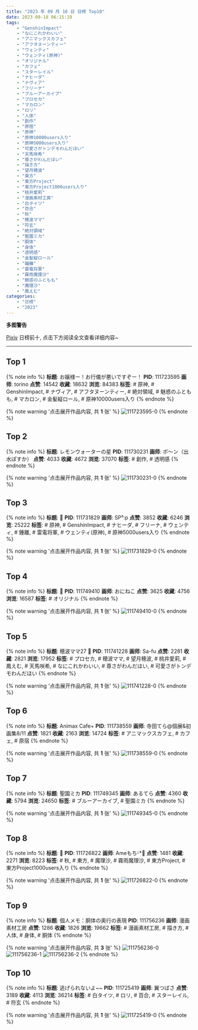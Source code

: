 ```yaml
---
title: "2023 年 09 月 16 日 日榜 Top10"
date: 2023-09-18 06:15:19
tags:
    - "GenshinImpact"
    - "なにこれかわいい"
    - "アニマックスカフェ"
    - "アフタヌーンティー"
    - "ウェンティ"
    - "ウェンティ(原神)"
    - "オリジナル"
    - "カフェ"
    - "スターレイル"
    - "ナヒーダ"
    - "ナヴィア"
    - "フリーナ"
    - "ブルーアーカイブ"
    - "プロセカ"
    - "マカロン"
    - "ロリ"
    - "人体"
    - "創作"
    - "原宿"
    - "原神"
    - "原神10000users入り"
    - "原神5000users入り"
    - "可愛さがトンデモわんだほい"
    - "天馬咲希"
    - "尊さがわんだほい"
    - "描き方"
    - "望月穂波"
    - "東方"
    - "東方Project"
    - "東方Project1000users入り"
    - "桃井愛莉"
    - "漫画素材工房"
    - "白タイツ"
    - "百合"
    - "秋"
    - "穂波ママ"
    - "符玄"
    - "絶対領域"
    - "聖園ミカ"
    - "胴体"
    - "身体"
    - "透明感"
    - "金髪縦ロール"
    - "鍾離"
    - "雷電将軍"
    - "霧雨魔理沙"
    - "魅惑のふともも"
    - "魔理沙"
    - "鳳えむ"
categories:
    - "日榜"
    - "2023"
---
```


<i class="fa fa-triangle-exclamation"></i>**多图警告**<i class="fa fa-triangle-exclamation"></i>

[Pixiv](https://www.pixiv.net/) 日榜前十, 点击下方阅读全文查看详细内容~

<!-- more -->

---

## Top 1

{% note info %}
**标题**: お嬢様ー！お行儀が悪いですぞー！
**PID**: 111723595 **画师**: torino
**点赞**: 14542 **收藏**: 18632 **浏览**: 84383
**标签**: # 原神, # GenshinImpact, # ナヴィア, # アフタヌーンティー, # 絶対領域, # 魅惑のふともも, # マカロン, # 金髪縦ロール, # 原神10000users入り
{% endnote %}

{% note warning '点击展开作品内容, 共 **1** 张' %}
![111723595-0](https://i.pixiv.re/img-original/img/2023/09/15/00/00/28/111723595_p0.jpg)
{% endnote %}

## Top 2

{% note info %}
**标题**: レモンウォーターの星
**PID**: 111730231 **画师**: ポ～ン（出水ぽすか）
**点赞**: 4033 **收藏**: 4672 **浏览**: 37070
**标签**: # 創作, # 透明感
{% endnote %}

{% note warning '点击展开作品内容, 共 **1** 张' %}
![111730231-0](https://i.pixiv.re/img-original/img/2023/09/15/07/30/00/111730231_p0.jpg)
{% endnote %}

## Top 3

{% note info %}
**标题**: 📸
**PID**: 111731829 **画师**: SP³:p
**点赞**: 3852 **收藏**: 6246 **浏览**: 25222
**标签**: # 原神, # GenshinImpact, # ナヒーダ, # フリーナ, # ウェンティ, # 鍾離, # 雷電将軍, # ウェンティ(原神), # 原神5000users入り
{% endnote %}

{% note warning '点击展开作品内容, 共 **1** 张' %}
![111731829-0](https://i.pixiv.re/img-original/img/2023/09/15/09/52/11/111731829_p0.png)
{% endnote %}

## Top 4

{% note info %}
**标题**: 🌸
**PID**: 111749410 **画师**: おにねこ
**点赞**: 3625 **收藏**: 4756 **浏览**: 16587
**标签**: # オリジナル
{% endnote %}

{% note warning '点击展开作品内容, 共 **1** 张' %}
![111749410-0](https://i.pixiv.re/img-original/img/2023/09/16/00/00/57/111749410_p0.jpg)
{% endnote %}

## Top 5

{% note info %}
**标题**: 穂波ママ27 🌳
**PID**: 111741228 **画师**: Sa-fu
**点赞**: 2281 **收藏**: 2821 **浏览**: 17952
**标签**: # プロセカ, # 穂波ママ, # 望月穂波, # 桃井愛莉, # 鳳えむ, # 天馬咲希, # なにこれかわいい, # 尊さがわんだほい, # 可愛さがトンデモわんだほい
{% endnote %}

{% note warning '点击展开作品内容, 共 **1** 张' %}
![111741228-0](https://i.pixiv.re/img-original/img/2023/09/15/19/29/03/111741228_p0.jpg)
{% endnote %}

## Top 6

{% note info %}
**标题**: Animax Cafe+
**PID**: 111738559 **画师**: 寺田てら@個展&初画集8/11
**点赞**: 1821 **收藏**: 2163 **浏览**: 14724
**标签**: # アニマックスカフェ, # カフェ, # 原宿
{% endnote %}

{% note warning '点击展开作品内容, 共 **1** 张' %}
![111738559-0](https://i.pixiv.re/img-original/img/2023/09/15/17/35/09/111738559_p0.jpg)
{% endnote %}

## Top 7

{% note info %}
**标题**: 聖園ミカ
**PID**: 111749345 **画师**: あるてら
**点赞**: 4360 **收藏**: 5794 **浏览**: 24650
**标签**: # ブルーアーカイブ, # 聖園ミカ
{% endnote %}

{% note warning '点击展开作品内容, 共 **1** 张' %}
![111749345-0](https://i.pixiv.re/img-original/img/2023/09/16/00/00/35/111749345_p0.png)
{% endnote %}

## Top 8

{% note info %}
**标题**: 🍁
**PID**: 111726822 **画师**: Ameもちᵕ̈*🍭
**点赞**: 1481 **收藏**: 2271 **浏览**: 8223
**标签**: # 秋, # 東方, # 魔理沙, # 霧雨魔理沙, # 東方Project, # 東方Project1000users入り
{% endnote %}

{% note warning '点击展开作品内容, 共 **1** 张' %}
![111726822-0](https://i.pixiv.re/img-original/img/2023/09/15/02/12/36/111726822_p0.jpg)
{% endnote %}

## Top 9

{% note info %}
**标题**: 個人メモ：胴体の奥行の表現
**PID**: 111756236 **画师**: 漫画素材工房
**点赞**: 1286 **收藏**: 1826 **浏览**: 19662
**标签**: # 漫画素材工房, # 描き方, # 人体, # 身体, # 胴体
{% endnote %}

{% note warning '点击展开作品内容, 共 **3** 张' %}
![111756236-0](https://i.pixiv.re/img-original/img/2023/09/16/07/00/04/111756236_p0.jpg)
![111756236-1](https://i.pixiv.re/img-original/img/2023/09/16/07/00/04/111756236_p1.jpg)
![111756236-2](https://i.pixiv.re/img-original/img/2023/09/16/07/00/04/111756236_p2.jpg)
{% endnote %}

## Top 10

{% note info %}
**标题**: 逃げられないよ~~
**PID**: 111725419 **画师**: 翼つばさ
**点赞**: 3189 **收藏**: 4113 **浏览**: 36214
**标签**: # 白タイツ, # ロリ, # 百合, # スターレイル, # 符玄
{% endnote %}

{% note warning '点击展开作品内容, 共 **1** 张' %}
![111725419-0](https://i.pixiv.re/img-original/img/2023/09/15/00/56/50/111725419_p0.png)
{% endnote %}
